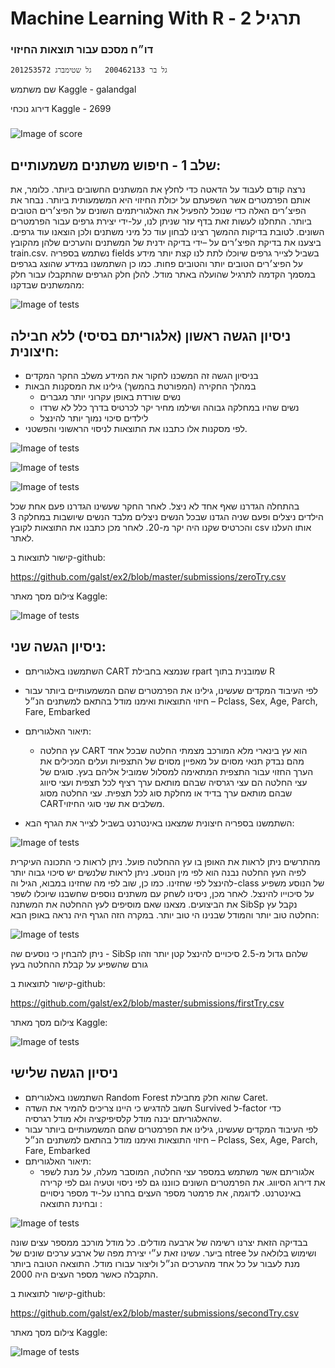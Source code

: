 # Machine Learning With R - תרגיל 2
### דו״ח מסכם עבור תוצאות החיזוי
    
    גל בר 200462133   גל שטימברג 201253572
 
 שם משתמש Kaggle - galandgal
 
 דירוג נוכחי Kaggle - 2699
 
###

![Image of score](/img/1.png)


## שלב 1 - חיפוש משתנים משמעותיים: 
נרצה קודם לעבוד על הדאטה כדי לחלץ את המשתנים החשובים ביותר. כלומר, את אותם הפרמטרים אשר השפעתם על יכולת החיזוי היא המשמעותית ביותר. נבחר את הפיצ׳רים האלה כדי שנוכל להפעיל את האלגוריתמים השונים על הפיצ׳רים הטובים ביותר.
התחלנו לעשות זאת בדף עזר שניתן לנו, על-ידי יצירת גרפים עבור הפרמטרים השונים. לטובת בדיקות ההמשך רצינו לבחון עוד כל מיני משתנים ולכן הוצאנו עוד גרפים.
ביצענו את בדיקת הפיצ׳רים על –ידי בדיקה ידנית של המשתנים והערכים שלהן מהקובץ train.csv. נשתמש בספריה fields בשביל לצייר גרפים שיוכלו לתת לנו קצת יותר מידע על הפיצ׳רים הטובים יותר והטובים פחות.
כמו כן השתמשנו במידע שהוצג בגרפים במסמך הקדמה לתרגיל שהועלה באתר מודל.
להלן חלק הגרפים שהתקבלו עבור חלק מהמשתנים שבדקנו:


![Image of tests](/img/2.png)


## ניסיון הגשה ראשון (אלגוריתם בסיסי) ללא חבילה חיצונית:

- בניסיון הגשה זה המשכנו לחקור את המידע משלב החקר המקדים
- במהלך החקירה (המפורטת בהמשך) גילינו את המסקנות הבאות
    -   נשים שורדת באופן עקרוני יותר מגברים
    -   נשים שהיו במחלקה  גבוהה ושילמו מחיר יקר לכרטיס בדרך כלל לא שרדו
    -   לילדים סיכוי נמוך יותר להינצל
- לפי מסקנות אלו כתבנו את התוצאות לניסוי הראשוני והפשטני.

![Image of tests](/img/3.png)


![Image of tests](/img/4.png)


![Image of tests](/img/5.png)

בהתחלה הגדרנו שאף אחד לא ניצל.
לאחר החקר שעשינו הגדרנו פעם אחת שכל הילדים ניצלים ופעם שניה הגדנו שבכל הנשים ניצלים מלבד הנשים שיושבות במחלקה 3 והכרטיס שקנו היה יקר מ-20.
לאחר מכן כתבנו את התוצאות לקובץ csv אותו העלנו לאתר.

קישור לתוצאות ב-github: 

https://github.com/galst/ex2/blob/master/submissions/zeroTry.csv
    
צילום מסך מאתר Kaggle:

![Image of tests](/img/6.png)

## ניסיון הגשה שני:
- השתמשנו באלגוריתם CART שנמצא בחבילת rpart שמובנית בתוך R
- לפי העיבוד המקדים שעשינו, גילינו את הפרמטרים שהם המשמעותיים ביותר עבור חיזוי התוצאות ואימנו מודל בהתאם למשתנים הנ״ל – Pclass, Sex, Age, Parch, Fare, Embarked 
- תיאור האלגוריתם: 
    - עץ החלטה CART הוא עץ בינארי מלא המורכב מצמתי החלטה שבכל אחד מהם נבדק תנאי מסוים על מאפיין מסוים של התצפיות ועלים המכילים את הערך החזוי עבור התצפית המתאימה למסלול שמוביל אליהם בעץ. סוגים של עצי החלטה הם עצי רגרסיה שבהם מותאם ערך רציף לכל תצפית ועצי סיווג שבהם מותאם ערך בדיד או מחלקת סוג לכל תצפית. עצי החלטה מסוג CARTמשלבים את שני סוגי החיזוי.

- השתמשנו בספריה חיצונית שמצאנו באינטרנט בשביל לצייר את הגרף הבא:

![Image of tests](/img/7.png)

מהתרשים ניתן לראות את האופן בו עץ ההחלטה פועל. ניתן לראות כי התכונה העיקרית לפיה העץ החלטה נבנה הוא לפי מין הנוסע. ניתן לראות שלנשים יש סיכוי גבוה יותר להינצל לפי שחזינו. כמו כן, שוב לפי מה שחזינו במבוא, הגיל וה-class של הנוסע משפיע על סיכוייו להינצל. לאחר מכן, ניסינו לשחק עם משתנים נוספים שחשבנו שיוכלו לשפר את הביצועים. מצאנו שאם מוסיפים לעץ ההחלטה את המשתנה SibSp נקבל עץ החלטה טוב יותר והמודל שבנינו הי טוב יותר. במקרה הזה הגרף היה נראה באופן הבא:

![Image of tests](/img/8.png)

ניתן להבחין כי נוסעים שה - SibSp
שלהם גדול מ-2.5 סיכויים להינצל קטן יותר וזהו גורם שהשפיע על קבלת ההחלטה בעץ

קישור לתוצאות ב-github: 

https://github.com/galst/ex2/blob/master/submissions/firstTry.csv
    
צילום מסך מאתר Kaggle:

![Image of tests](/img/9.png)

## ניסיון הגשה שלישי
 - השתמשנו באלגוריתם Random Forest  שהוא חלק מחבילת Caret.
 - חשוב להדגיש כי היינו צריכים להמיר את השדה Survived ל-factor כדי שהאלגוריתם יבנה מודל קלסיפיקציה ולא מודל רגרסיה.
 - לפי העיבוד המקדים שעשינו, גילינו את הפרמטרים שהם המשמעותיים ביותר עבור חיזוי התוצאות ואימנו מודל בהתאם למשתנים הנ״ל – Pclass, Sex, Age, Parch, Fare, Embarked 
 - תיאור האלגוריתם:
    - אלגוריתם אשר משתמש במספר עצי החלטה, המוסבר מעלה, על מנת לשפר את דירוג הסיווג.
את הפרמטרים השונים כווננו גם לפי ניסוי וטעיה וגם לפי קרירה באינטרנט. לדוגמה, את פרמטר מספר העצים בחרנו על-יד מספר ניסויים ובחינת התוצאה :

![Image of tests](/img/10.png)

בבדיקה הזאת יצרנו רשימה של ארבעה מודלים. כל מודל מורכב ממספר עצים שונה ביער. עשינו זאת ע״י יצירת מפה של ארבע ערכים שונים של ntree ושימוש בלולאה על מנת לעבור על כל אחד מהערכים הנ״ל וליצור עבורו מודל.
התוצאה הטובה ביותר התקבלה כאשר מספר העצים היה 2000.

קישור לתוצאות ב-github: 

https://github.com/galst/ex2/blob/master/submissions/secondTry.csv


צילום מסך מאתר Kaggle:

![Image of tests](/img/11.png)



